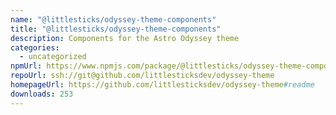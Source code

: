 ```yaml
---
name: "@littlesticks/odyssey-theme-components"
title: "@littlesticks/odyssey-theme-components"
description: Components for the Astro Odyssey theme
categories:
  - uncategorized
npmUrl: https://www.npmjs.com/package/@littlesticks/odyssey-theme-components
repoUrl: ssh://git@github.com/littlesticksdev/odyssey-theme
homepageUrl: https://github.com/littlesticksdev/odyssey-theme#readme
downloads: 253
---
```

